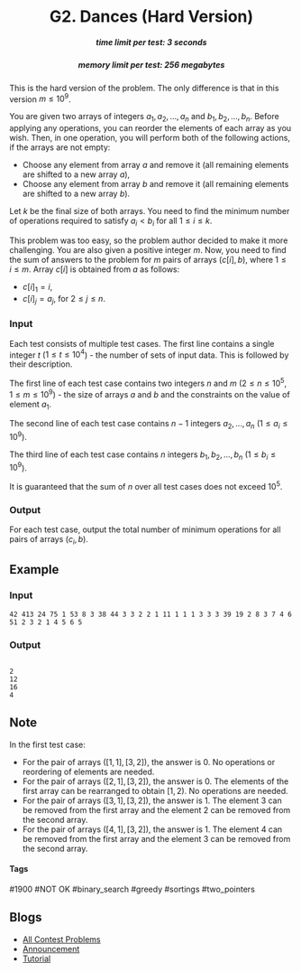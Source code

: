 <h1 style='text-align: center;'> G2. Dances (Hard Version)</h1>

<h5 style='text-align: center;'>time limit per test: 3 seconds</h5>
<h5 style='text-align: center;'>memory limit per test: 256 megabytes</h5>

This is the hard version of the problem. The only difference is that in this version $m \leq 10^9$.

You are given two arrays of integers $a_1, a_2, \ldots, a_n$ and $b_1, b_2, \ldots, b_n$. Before applying any operations, you can reorder the elements of each array as you wish. Then, in one operation, you will perform both of the following actions, if the arrays are not empty:

* Choose any element from array $a$ and remove it (all remaining elements are shifted to a new array $a$),
* Choose any element from array $b$ and remove it (all remaining elements are shifted to a new array $b$).

Let $k$ be the final size of both arrays. You need to find the minimum number of operations required to satisfy $a_i < b_i$ for all $1 \leq i \leq k$.

This problem was too easy, so the problem author decided to make it more challenging. You are also given a positive integer $m$. Now, you need to find the sum of answers to the problem for $m$ pairs of arrays $(c[i], b)$, where $1 \leq i \leq m$. Array $c[i]$ is obtained from $a$ as follows:

* $c[i]_1 = i$,
* $c[i]_j = a_j$, for $2 \leq j \leq n$.
### Input

Each test consists of multiple test cases. The first line contains a single integer $t$ ($1 \leq t \leq 10^4$) - the number of sets of input data. This is followed by their description.

The first line of each test case contains two integers $n$ and $m$ ($2 \leq n \leq 10^5$, $1 \leq m \leq 10^9$) - the size of arrays $a$ and $b$ and the constraints on the value of element $a_1$.

The second line of each test case contains $n - 1$ integers $a_2, \ldots, a_n$ ($1 \leq a_i \leq 10^9$).

The third line of each test case contains $n$ integers $b_1, b_2, \ldots, b_n$ ($1 \leq b_i \leq 10^9$).

It is guaranteed that the sum of $n$ over all test cases does not exceed $10^5$.

### Output

For each test case, output the total number of minimum operations for all pairs of arrays $(c_i, b)$.

## Example

### Input


```text
42 413 24 75 1 53 8 3 38 44 3 3 2 2 1 11 1 1 1 3 3 3 39 19 2 8 3 7 4 6 51 2 3 2 1 4 5 6 5
```
### Output

```text

2
12
16
4

```
## Note

In the first test case:

* For the pair of arrays $([1, 1], [3, 2])$, the answer is $0$. No operations or reordering of elements are needed.
* For the pair of arrays $([2, 1], [3, 2])$, the answer is $0$. The elements of the first array can be rearranged to obtain $[1, 2)$. No operations are needed.
* For the pair of arrays $([3, 1], [3, 2])$, the answer is $1$. The element $3$ can be removed from the first array and the element $2$ can be removed from the second array.
* For the pair of arrays $([4, 1], [3, 2])$, the answer is $1$. The element $4$ can be removed from the first array and the element $3$ can be removed from the second array.


#### Tags 

#1900 #NOT OK #binary_search #greedy #sortings #two_pointers 

## Blogs
- [All Contest Problems](../Codeforces_Round_905_(Div._3).md)
- [Announcement](../blogs/Announcement.md)
- [Tutorial](../blogs/Tutorial.md)
